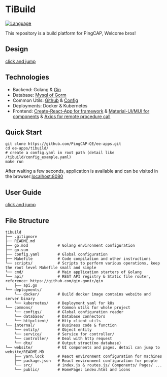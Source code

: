 # TiBuild
[![Language](https://img.shields.io/badge/Language-Go-blue.svg)](https://golang.org/)

This repository is a build platform for PingCAP, Welcome bros!

## Design
[click and jump](https://pingcap.feishu.cn/wiki/wikcndnDJhhpnNZb5wivmJPPHJb)

## Technologies
+ Backend: Golang & [Gin](https://github.com/gin-gonic/gin)
+ Database: [Mysql of Gorm](https://github.com/go-gorm/gorm)
+ Common Utils: [Github](https://github.com/google/go-github) & [Config](https://github.com/jinzhu/configor)
+ Deployments: Docker & Kubernetes
+ Frontend: [Create-React-App for framework](https://github.com/facebook/create-react-app) & [Material-UI/MUI for components](https://github.com/mui-org/material-ui) & [Axios for remote procedure call](https://github.com/axios/axios)

## Quick Start
```
git clone https://github.com/PingCAP-QE/ee-apps.git
cd ee-apps/tibuild/
# create a config.yaml in root path (detail like /tibuild/config_example.yaml)
make run
```
After waiting a few seconds, application is available and can be visited in the browser:[localhost:8080](http://localhost:8080/)

## User Guide
[click and jump](https://pingcap.feishu.cn/wiki/wikcnlRSh8dyOoHGbMQEJN9x77d)

## File Structure
```
tibuild
├── .gitignore
├── README.md
├── go.mod             # Golang environment configuration
├── go.sum
├── config.yaml        # Global configuration
├── Makefile           # Code compilation and other instructions
└── scripts/           # Scripts to perform various operations, keep the root level Makefile small and simple
└── cmd/               # Main application starters of Golang
└── api/               # REST API registry & Static file router, reference: https://github.com/gin-gonic/gin
    ├── api.go
└── deployments/
    └── docker/        # Build docker image contains website and server binary
    └── kubernetes/    # Deployment yaml for k8s
└── commons/           # Common utils for whole project
    └── configs/       # Global configuration reader
    └── database/      # Database connectors
    └── httpclient/    # Http client utils
└── internal/          # Business code & function
    └── entity/        # Object entity
    └── service/       # Service for controller/
    └── controller/    # Deal with http request
    └── dto/           # Output struct(no database)
└── website/           # UI components and pages. detail can jump to  website/README.MD
    ├── yarn.lock      # React environment configuration for machines
    ├── package.json   # React environment configuration for people
    └── src/           # index.js & routes.js/ Components/ Pages/ ...
    └── public/        # HomePage: index.html and icons
```
